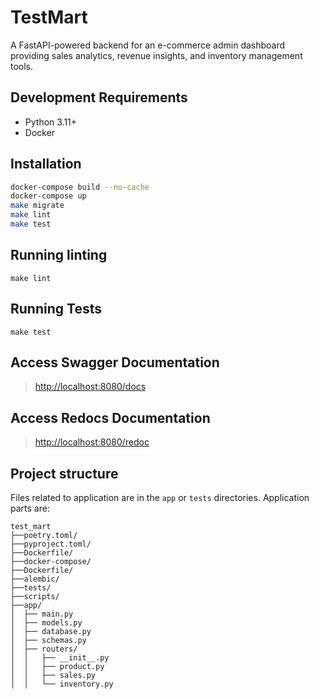 # TestMart

A FastAPI-powered backend for an e-commerce admin dashboard providing sales analytics, revenue insights, and inventory management tools.

## Development Requirements

- Python 3.11+
- Docker

## Installation

```sh
docker-compose build --no-cache
docker-compose up
make migrate
make lint
make test
```

## Running linting

`make lint`

## Running Tests

`make test`

## Access Swagger Documentation

> <http://localhost:8080/docs>

## Access Redocs Documentation

> <http://localhost:8080/redoc>

## Project structure

Files related to application are in the `app` or `tests` directories.
Application parts are:

```
test_mart
├──poetry.toml/
├──pyproject.toml/
├──Dockerfile/
├──docker-compose/
├──Dockerfile/
├──alembic/
├──tests/
├──scripts/
├──app/
│  ├── main.py
│  ├── models.py
│  ├── database.py
│  ├── schemas.py
│  ├── routers/
│  │   ├── __init__.py
│  │   ├── product.py
│  │   ├── sales.py
│  │   └── inventory.py
```

